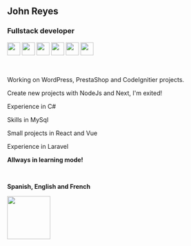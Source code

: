 <h2>John Reyes</h2>
<h3>Fullstack developer</h3>
<div>
 <img src="https://upload.wikimedia.org/wikipedia/commons/thumb/6/61/HTML5_logo_and_wordmark.svg/2048px-HTML5_logo_and_wordmark.svg.png" height="30" />
 <img src="https://cdn.cdnlogo.com/logos/j/69/javascript.svg" height="30" />
 <img src="https://cdn-icons-png.flaticon.com/512/919/919826.png" height="30" />
 <img src="https://cdn.tutsplus.com/net/uploads/2013/06/procedural-to-oop-php-retina-preview.jpg" height="30" />
 <img src="https://cdn-icons-png.flaticon.com/512/174/174881.png" height="30" />
 <img src="https://static.cdnlogo.com/logos/c/68/c-sharp-800x800.png" height="30" />
<div>

<div>
<p>&nbsp;</p>
<p>Working on WordPress, PrestaShop and CodeIgnitier projects.</p>
<p>Create new projects with NodeJs and Next, I'm exited! </p>
<p>Experience in C# </p>
<p>Skills in MySql</p>
<p>Small projects in React and Vue</p>
<p>Experience in Laravel</p>

<p><strong>Allways in learning mode!</strong></p>

</div>
<div>
<p>&nbsp</p>
<p><strong>Spanish, English and French</strong></p>
</div>
<img src="https://us.123rf.com/450wm/sila5775/sila57751907/sila5775190700045/127183866-vector-gr%C3%A1fico-de-dibujos-animados-de-acci%C3%B3n-de-jugador-de-voleibol-.jpg?ver=6" height="100">

